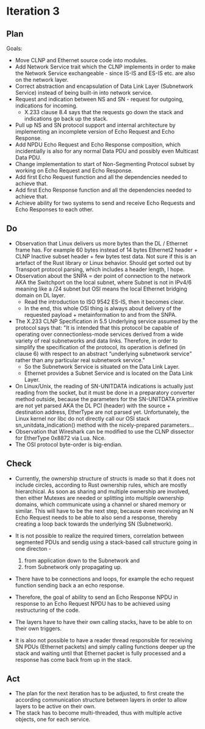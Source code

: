 # Iteration 3


## Plan

Goals:

* Move CLNP and Ethernet source code into modules.
* Add Network Service trait which the CLNP implements in order to make the Network Service exchangeable - since IS-IS and ES-IS etc. are also on the network layer.
* Correct abstraction and encapsulation of Data Link Layer (Subnetwork Service) instead of being built-in into network service.
* Request and indication between NS and SN - request for outgoing, indications for incoming.
  * X.233 clause 8.4 says that the requests go down the stack and indications go back up the stack.
* Pull up NS and SN protocol support and internal architecture by implementing an incomplete version of Echo Request and Echo Response.
* Add NPDU Echo Request and Echo Response composition, which incidentially is also for any normal Data PDU and possibly even Multicast Data PDU.
* Change implementation to start of Non-Segmenting Protocol subset by working on Echo Request and Echo Response.
* Add first Echo Request function and all the dependencies needed to achieve that.
* Add first Echo Response function and all the dependencies needed to achieve that.
* Achieve ability for two systems to send and receive Echo Requests and Echo Responses to each other.


## Do

* Observation that Linux delivers us more bytes than the DL / Ethernet frame has. For example 60 bytes instead of 14 bytes Ethernet2 header + CLNP Inactive subset header + few bytes test data. Not sure if this is an artefact of the Rust library or Linux behavior. Should get sorted out by Transport protocol parsing, which includes a header length, I hope.
* Observation about the SNPA = der point of connection to the network AKA the Switchport on the local subnet, where Subnet is not in IPv4/6 meaning like a /24 subnet but OSI means the local Ethernet bridging domain on DL layer.
  * Read the introduction to ISO 9542 ES-IS, then it becomes clear.
  * In the end, this whole OSI thing is always about delivery of the requested payload + metainformation to and from the SNPA.
* The X.233 CLNP Specification in 5.5 Underlying service assumed by the protocol says that: "It is intended that this protocol be capable of operating over connectionless-mode services derived from a wide variety of real subnetworks and data links. Therefore, in order to simplify the specification of the protocol, its operation is defined (in clause 6) with respect to an abstract “underlying subnetwork service” rather than any particular real subnetwork service."
  * So the Subnetwork Service is situated on the Data Link Layer.
  * Ethernet provides a Subnet Service and is located on the Data Link Layer.
* On Linux/Unix, the reading of SN-UNITDATA indications is actually just reading from the socket, but it must be done in a preparatory converter method outside, because the parameters for the SN-UNITDATA primitive are not yet parsed AKA the DL PCI (header) with the source + destination address, EtherType are not parsed yet. Unfortunately, the Linux kernel nor libc do not directly call our OSI stack sn_unitdata_indication() method with the nicely-prepared parameters...
* Observation that Wireshark can be modified to use the CLNP dissector for EtherType 0x8872 via Lua. Nice.
* The OSI protocol byte-order is big-endian.


## Check

* Currently, the ownership structure of structs is made so that it does not include circles, according to Rust ownership rules, which are mostly hierarchical. As soon as sharing and multiple ownership are involved, then either Mutexes are needed or splitting into multiple ownership domains, which communicate using a channel or shared memory or similar. This will have to be the next step, because even receiving an N Echo Request needs to be able to also send a response, thereby creating a loop back towards the underlying SN (Subnetwork).
* It is not possible to realize the required timers, correlation between segmented PDUs and sendig using a stack-based call structure going in one directon -
  1. from application down to the Subnetwork and
  2. from Subnetwork only propagating up.
* There have to be connections and loops, for example the echo request function sending back a an echo response.
* Therefore, the goal of ability to send an Echo Response NPDU in response to an Echo Request NPDU has to be achieved using restructuring of the code.
* The layers have to have their own calling stacks, have to be able to on their own triggers.

* It is also not possible to have a reader thread responsible for receiving SN PDUs (Ethernet packets) and simply calling functions deeper up the stack and waiting until that Ethernet packet is fully processed and a response has come back from up in the stack.


## Act

* The plan for the next iteration has to be adjusted, to first create the according communication structure between layers in order to allow layers to be active on their own.
* The stack has to become multi-threaded, thus with multiple active objects, one for each service.